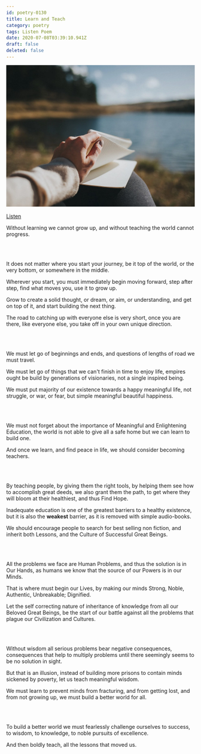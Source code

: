 ```yaml
---
id: poetry-0130
title: Learn and Teach
category: poetry
tags: Listen Poem
date: 2020-07-08T03:39:10.941Z
draft: false
deleted: false
---
```


![Illustration](image/poetry-0130-illustration.jpg)

[Listen](audio/poetry-0130.mp3)

Without learning we cannot grow up,
and without teaching the world cannot progress.

<br><br>

It does not matter where you start your journey,
be it top of the world, or the very bottom, or somewhere in the middle.

Wherever you start, you must immediately begin moving forward,
step after step, find what moves you, use it to grow up.

Grow to create a solid thought, or dream, or aim, or understanding,
and get on top of it, and start building the next thing.

The road to catching up with everyone else is very short,
once you are there, like everyone else, you take off in your own unique direction.

<br><br>

We must let go of beginnings and ends,
and questions of lengths of road we must travel.

We must let go of things that we can't finish in time to enjoy life,
empires ought be build by generations of visionaries, not a single inspired being.

We must put majority of our existence towards a happy meaningful life,
not struggle, or war, or fear, but simple meaningful beautiful happiness.

<br><br>

We must not forget about the importance of Meaningful and Enlightening Education,
the world is not able to give all a safe home but we can learn to build one.

And once we learn, and find peace in life,
we should consider becoming teachers.

<br><br>

By teaching people, by giving them the right tools, by helping them see how to accomplish great deeds,
we also grant them the path, to get where they will bloom at their healthiest, and thus Find Hope.

Inadequate education is one of the greatest barriers to a healthy existence,
but it is also the **weakest** barrier, as it is removed with simple audio-books.

We should encourage people to search for best selling non fiction,
and inherit both Lessons, and the Culture of Successful Great Beings.

<br><br>

All the problems we face are Human Problems, and thus the solution is in Our Hands,
as humans we know that the source of our Powers is in our Minds.

That is where must begin our Lives,
by making our minds Strong, Noble, Authentic, Unbreakable; Dignified.

Let the self correcting nature of inheritance of knowledge from all our Beloved Great Beings,
be the start of our battle against all the problems that plague our Civilization and Cultures.

<br><br>

Without wisdom all serious problems bear negative consequences,
consequences that help to multiply problems until there seemingly seems to be no solution in sight.

But that is an illusion,
instead of building more prisons to contain minds sickened by poverty, let us teach meaningful wisdom.

We must learn to prevent minds from fracturing, and from getting lost, and from not growing up,
we must build a better world for all.

<br><br>

To build a better world we must fearlessly challenge ourselves to success,
to wisdom, to knowledge, to noble pursuits of excellence.

And then boldly teach,
all the lessons that moved us.
